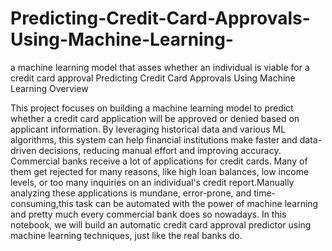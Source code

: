 # Predicting-Credit-Card-Approvals-Using-Machine-Learning-
a machine learning model that asses whether an individual is viable for a credit card approval
Predicting Credit Card Approvals Using Machine Learning
 Overview

This project focuses on building a machine learning model to predict whether a credit card application will be approved or denied based on applicant information. By leveraging historical data and various ML algorithms, this system can help financial institutions make faster and data-driven decisions, reducing manual effort and improving accuracy.
Commercial banks receive a lot of applications for credit cards. Many of them get rejected for many reasons, like high loan balances, low income levels, or too many inquiries on an individual's credit report.Manually analyzing these applications is mundane, error-prone, and time-consuming,this task can be automated with the power of machine learning and pretty much every commercial bank does so nowadays. In this notebook, we will build an automatic credit card approval predictor using machine learning techniques, just like the real banks do.
